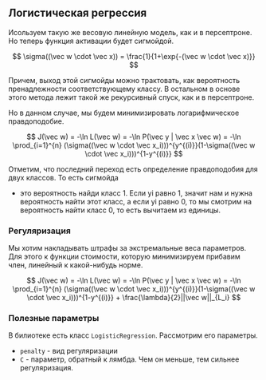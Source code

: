 ## Логистическая регрессия

Исользуем такую же весовую линейную модель, как и в персептроне.
Но теперь функция активации будет сигмойдой.

$$
\sigma((\vec w \cdot \vec x)) = \frac{1}{1+\exp{-(\vec w \cdot \vec x)}}
$$

Причем, выход этой сигмойды можно трактовать, как вероятность пренадлежности соответствующему классу.
В остальном в основе этого метода лежит такой же рекурсивный спуск, как и в персептроне.   

Но в данном случае, мы будем минимизировать логарифмическое правдоподобие.

$$
J(\vec w) = -\ln L(\vec w) = -\ln P(\vec y | \vec x \vec w) = 
-\ln \prod_{i=1}^{n} (\sigma((\vec w \cdot \vec x_i)))^{y^{(i)}}(1-\sigma((\vec w \cdot \vec x_i)))^{1-y^{(i)}}
$$

Отметим, что последний переход есть определение правдоподобия для двух классов. То есть сигмойда
- это вероятность найди класс 1. Если yi равно 1, значит нам и нужна вероятность найти этот класс,
а если yi равно 0, то мы смотрим на вероятность найти класс 0, то есть вычитаем из единицы.      

### Регуляризация

Мы хотим накладывать штрафы за экстремальные веса параметров.
Для этого к функции стоимости, которую минимизируем прибавим член, линейный к какой-нибудь норме.

$$
J(\vec w) = -\ln L(\vec w) = -\ln P(\vec y | \vec x \vec w) = 
-\ln \prod_{i=1}^{n} (\sigma((\vec w \cdot \vec x_i)))^{y^{(i)}}(1-\sigma((\vec w \cdot \vec x_i)))^{1-y^{(i)}} + \frac{\lambda}{2}||\vec w||_{L_i}
$$

### Полезные параметры

В билиотеке есть класс ``LogisticRegression``. Рассмотрим его параметры.

* ``penalty`` - вид регуляризации
* ``C`` - параметр, обратный к лямбда. Чем он меньше, тем сильнее регуляризация.
